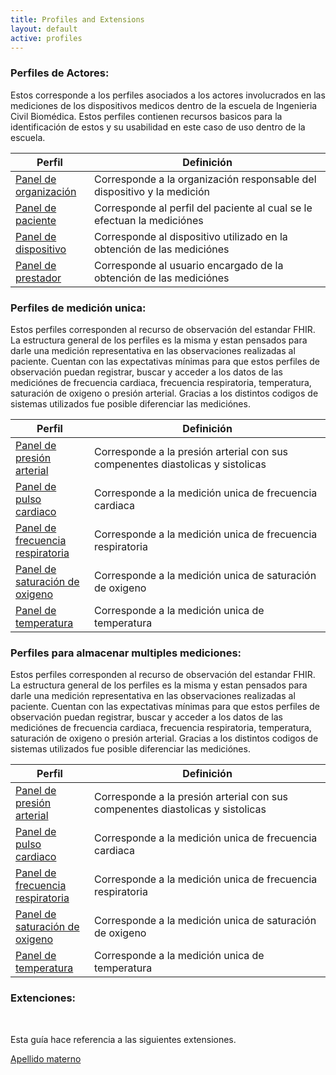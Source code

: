 ```yaml
---
title: Profiles and Extensions
layout: default
active: profiles
---
```

### Perfiles de Actores:

Estos corresponde a los perfiles asociados a los actores involucrados en las mediciones de los dispositivos medicos dentro de la escuela de Ingenieria Civil Biomédica. Estos perfiles contienen recursos basicos para la identificación de estos y su usabilidad en este caso de uso dentro de la escuela.
<br>

<div>
	<table class="grid">
		<thead>
			<tr>
			  <th width="25%">Perfil</th>
			  <th width="75%">Definición</th>
			</tr>
		</thead>
		<tbody>
			<tr>
			  <td><a href="StructureDefinition-CoreOrganizacionCl.html">Panel de organización</a></td>
			  <td>Corresponde a la organización responsable del dispositivo y la medición</td>
			</tr>
			<tr>
			  <td><a href="StructureDefinition-CorePacienteCl.html">Panel de paciente</a></td>
			  <td>Corresponde al perfil del paciente al cual se le efectuan la mediciónes</td>
			</tr>
			<tr>
			  <td><a href="StructureDefinition-PerfilDispositivo.html">Panel de dispositivo</a></td>
			  <td>Corresponde al dispositivo utilizado en la obtención de las mediciónes</td>
			</tr>
			<tr>
			  <td><a href="StructureDefinition-CorePrestadorCl.html">Panel de prestador</a></td>
			  <td>Corresponde al usuario encargado de la obtención de las mediciónes</td>
			</tr>
		</tbody>
	</table>
</div>

### Perfiles de medición unica:

Estos perfiles corresponden al recurso de observación del estandar FHIR. La estructura general de los perfiles es la misma y estan pensados para darle una medición representativa en las observaciones realizadas al paciente. Cuentan con las expectativas mínimas para que estos perfiles de observación puedan registrar, buscar y acceder a los datos de las mediciónes de frecuencia cardiaca, frecuencia respiratoria, temperatura, saturación de oxigeno o presión arterial. Gracias a los distintos codigos de sistemas utilizados fue posible diferenciar las mediciónes.
<br>

<div>
	<table class="grid">
		<thead>
			<tr>
			  <th width="25%">Perfil</th>
			  <th width="75%">Definición</th>
			</tr>
		</thead>
		<tbody>
			<tr>
			  <td><a href="StructureDefinition-BiomedicaBP.html">Panel de presión arterial</a></td>
			  <td>Corresponde a la presión arterial con sus compenentes diastolicas y sistolicas</td>
			</tr>
			<tr>
			  <td><a href="StructureDefinition-BiomedicaHR.html">Panel de pulso cardiaco</a></td>
			  <td>Corresponde a la medición unica de frecuencia cardiaca</td>
			</tr>
			<tr>
			  <td><a href="StructureDefinition-BiomedicaRR.html">Panel de frecuencia respiratoria</a></td>
			  <td>Corresponde a la medición unica de frecuencia respiratoria</td>
			</tr>
            <tr>
			  <td><a href="StructureDefinition-BiomedicaSpO2.html">Panel de saturación de oxigeno</a></td>
			  <td>Corresponde a la medición unica de saturación de oxigeno</td>
			</tr>
            <tr>
			  <td><a href="StructureDefinition-BiomedicaT.html">Panel de temperatura</a></td>
			  <td>Corresponde a la medición unica de temperatura</td>
			</tr>
		</tbody>
	</table>
</div>

### Perfiles para almacenar multiples mediciones:

Estos perfiles corresponden al recurso de observación del estandar FHIR. La estructura general de los perfiles es la misma y estan pensados para darle una medición representativa en las observaciones realizadas al paciente. Cuentan con las expectativas mínimas para que estos perfiles de observación puedan registrar, buscar y acceder a los datos de las mediciónes de frecuencia cardiaca, frecuencia respiratoria, temperatura, saturación de oxigeno o presión arterial. Gracias a los distintos codigos de sistemas utilizados fue posible diferenciar las mediciónes.
<br>

<div>
	<table class="grid">
		<thead>
			<tr>
			  <th width="25%">Perfil</th>
			  <th width="75%">Definición</th>
			</tr>
		</thead>
		<tbody>
			<tr>
			  <td><a href="StructureDefinition-BiomedicaSBP.html">Panel de presión arterial</a></td>
			  <td>Corresponde a la presión arterial con sus compenentes diastolicas y sistolicas</td>
			</tr>
			<tr>
			  <td><a href="StructureDefinition-BiomedicaSHR.html">Panel de pulso cardiaco</a></td>
			  <td>Corresponde a la medición unica de frecuencia cardiaca</td>
			</tr>
			<tr>
			  <td><a href="StructureDefinition-BiomedicaSRR.html">Panel de frecuencia respiratoria</a></td>
			  <td>Corresponde a la medición unica de frecuencia respiratoria</td>
			</tr>
            <tr>
			  <td><a href="StructureDefinition-BiomedicaSSpO2.html">Panel de saturación de oxigeno</a></td>
			  <td>Corresponde a la medición unica de saturación de oxigeno</td>
			</tr>
            <tr>
			  <td><a href="StructureDefinition-BiomedicaST.html">Panel de temperatura</a></td>
			  <td>Corresponde a la medición unica de temperatura</td>
			</tr>
		</tbody>
	</table>
</div>

### Extenciones:
<br>

<div>
<p>Esta guía hace referencia a las siguientes extensiones.</p>
<p>
<a href="StructureDefinition-humanname-mothers-family.html">Apellido materno</a><br/>
</p>
</div>